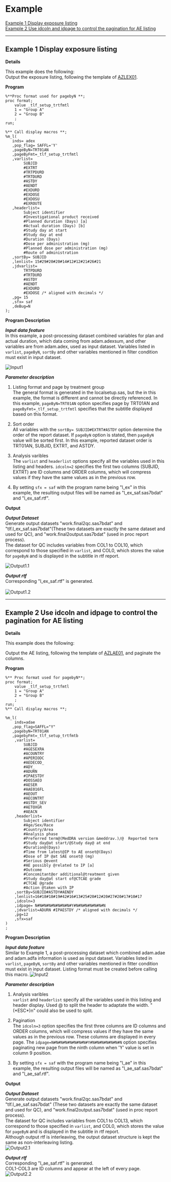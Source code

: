 # Example

[Example 1 Display exposure listing](#example-1-display-exposure-listing)<br>
[Example 2 Use idcoln and idpage to control the pagination for AE listing](#example-2-use-idcoln-and-idpage-to-control-the-pagination-for-ae-listing)<br>

---

## Example 1 Display exposure listing

**Details**<br>

This example does the following:<br>
Output the exposure listing, following the template of [AZLEX01](https://azcollaboration.sharepoint.com/sites/O-GEM2/Shared%20Documents/General/O-GEM%20Index.xlsx?d=wb25d071b4025404caf18f0d7487c4b1d&csf=1&web=1&e=QgQf4n&nav=MTVfezY4OTc5OTA5LUU4NUUtNENGOC1CQ0JDLUJFODUxOEZDQkUxNH0).

**Program**

```sas
%**Proc format used for pagebyN **;
proc format;
 	value _tlf_setup_trtfmtl 
	1 = "Group A"
	2 = "Group B"
	;
run;

%** Call display macros **;
%m_l(
   inds= adex
   ,pop_flag= SAFFL='Y'
   ,pageByN=TRT01AN
   ,pageByFmt=_tlf_setup_trtfmtl
   ,varlist=   
		SUBJID
		#EXTRT
		#TRTPDURD
		#TRTDURD
		#ASTDY
		#AENDT
		#EXDURD
		#EXDOSE
		#EXDOSU
		#EXROUTE
   ,headerlist= 
		Subject identifier
		#Investigational product received
		#Planned duration (Days) [a]
		#Actual duration (Days) [b]
		#Study day at start
		#Study day at end
		#Duration (Days)
		#Dose per administration (mg) 
		#Planned dose per administration (mg) 
		#Route of administration 
   ,sortBy= SUBJID
   ,lenlist= 15#29#20#20#14#12#12#21#26#21
   ,jdvarlist=
   		TRTPDURD
		#TRTDURD
		#ASTDY
		#AENDT
		#EXDURD
		#EXDOSE /* aligned with decimals */
   ,pg= 15
   ,sfx= saf   
   ,deBug=N
);
```
**Program Description**<br>

***Input data feature***<br>
In this example, a post-processing dataset combined variables for plan and 
actual duration, which data coming from adam.adexsum, and other variables are from adam.adex, used as input dataset. Variables listed in `varlist`, `pageByN`, `sortBy` and other variables mentioned in filter condition must exist in input dataset. 

![Input1](input1.png)

***Parameter description***<br>
1. Listing format and page by treatment group <br>
The general format is generated in the localsetup.sas, but the in this example, the format is different and cannot be directly referenced. In this example, `pageByN=TRT01AN` option specifies page by TRT01AN and `pageByFmt=_tlf_setup_trtfmtl` specifies that the subtitle displayed based on this format.<br>

2. Sort order<br>
All variables with the `sortBy= SUBJID#EXTRT#ASTDY` option determine the order of the report dataset. If `pageByN` option is stated, then `pageByN` value will be sorted first. In this example, reported dataset order is TRT01AN, SUBJID, EXTRT, and ASTDY.<br>

3. Analysis varibles<br>
The `varlist` and `headerlist` options specify all the variables used in this listing and headers. `idcoln=2` specifies the first two columns
(SUBJID, EXTRT) are ID columns and ORDER columns, which will compress values if they have the same values as in the previous row.<br> 

4. By setting `sfx = saf` with the program name being "l_ex" in this example, the resulting output files will be named as "l_ex_saf.sas7bdat" and "l_ex_saf.rtf".

**Output**<br>

***Output Dataset***<br>
Generate output datasets "work.final2qc.sas7bdat" and "tlf.l_ex_saf.sas7bdat"(These two datasets are exactly the same dataset and used for QC), and "work.final2output.sas7bdat" (used in proc report process).<br>
The dataset for QC includes variables from COL1 to COL10, which correspond to those specified in `varlist`, and COL0, which stores the value for `pageByN` and is displayed in the subtitle in rtf report. <br>

![Output1.1](output1.1.png)<br>

***Output rtf***<br>
Corresponding "l_ex_saf.rtf" is generated.<br>  
![Output1.2](output1.2.png)
<br>

---

## Example 2 Use idcoln and idpage to control the pagination for AE listing

**Details**<br>

This example does the following:<br>

Output the AE listing, following the template of [AZLAE01](https://azcollaboration.sharepoint.com/sites/O-GEM2/Shared%20Documents/General/O-GEM%20Index.xlsx?d=wb25d071b4025404caf18f0d7487c4b1d&csf=1&web=1&e=6naJUF&nav=MTVfezlGNTlGMTIyLURCNEYtNEM4NS04QTMyLUFFRjc3NjI4MUMzN30), and paginate the columns.

**Program**

```sas
%** Proc format used for pagebyN**;
proc format;
 	value _tlf_setup_trtfmtl 
	1 = "Group A"
	2 = "Group B"
	;
run;
%** Call display macros **;

%m_l(
	inds=adae 
   ,pop_flag=SAFFL="Y" 
   ,pagebyN=TRT01AN
   ,pagebyFmt=_tlf_setup_trtfmtb
	,varlist= 
		SUBJID
		#AGESEXRA 
		#ACOUNTRY
		#APERIODC
		#AEDECOD_ 
		#ADY_ 
		#ADURN
		#IPAESTDY 
		#DOSSAEO
		#AESER
		#AAE016FL
		#AEOUT
		#AECONTRT
		#ASTDY_SEV
		#AETOXGR
		#AEACN
	,headerlist= 
		Subject identifier
		#Age/Sex/Race
		#Country/Area
		#Analysis phase
		#Preferred term@(MedDRA version &meddrav.)/@  Reported term
		#Study day@at start/@Study day@ at end
		#Duration@(Days)
		#Time from latest@IP to AE onset@(Days)
		#Dose of IP @at SAE onset@ (mg)
		#Serious @event
		#AE possibly @related to IP [a]
		#Outcome
		#Concomitant@or additional@treatment given
		#Study day@at start of@CTCAE grade
		#CTCAE @grade
		#Action @taken with IP
	,sortBy=SUBJID#ASTDY#AENDY	
    ,lenlist=16#18#18#19#42#16#13#25#20#12#20#27#20#17#10#17 
	,idcoln=3
	,idpage= N#N#N#N#N#N#N#N#Y#N#N#N#N#N#N#N
    ,jdvarlist=ADURN #IPAESTDY /* aligned with decimals */
    ,pg=12   
	,sfx=saf
)
;

```
**Program Description**<br>

***Input data feature***<br>
Similar to Example 1, a post-processing dataset which combined adam.adae and adam.adfa information is used as input dataset. Variables listed in `varlist`, `pageByN`, `sortBy` and other variables mentioned in fitter condition must exist in input dataset. Listing format must be created before calling this macro.
![Input2](input2.png)

***Parameter description***<br>
1. Analysis varibles<br> 
`varlist` and `headerlist` specify all the variables used in this listing and header display. Used @ to split the header to adaptate the width. "(\*ESC*)n" could also be used to split.<br>

2. Pagination<br> 
The `idcoln=3` option specifies the first three columns are ID columns and ORDER columns, which will compress values if they have the same values as in the previous row. These columns are displayed in every page. The `idpage=N#N#N#N#N#N#N#N#Y#N#N#N#N#N#N#N` option specifies paginating new page from the ninth column when 'Y' value is set in column 9 position.<br>
 
3. By setting `sfx = saf` with the program name being "l_ae" in this example, the resulting output files will be named as "l_ae_saf.sas7bdat" and "l_ae_saf.rtf".

**Output**<br>

***Output Dataset***<br>
Generate output datasets "work.final2qc.sas7bdat" and "tlf.l_ae_saf.sas7bdat" (These two datasets are exactly the same dataset and used for QC), and "work.final2output.sas7bdat" (used in proc report process).<br>
The dataset for QC includes variables from COL1 to COL13, which correspond to those specified in `varlist`, and COL0, which stores the value for `pageByN` and is displayed in the subtitle in rtf report. <br>
Although output rtf is interleaving, the output dataset structure is kept the same as non-interleaving listing. <br>
![Output2.1](output2.1.png)<br>

***Output rtf***<br>
Corresponding "l_ae_saf.rtf" is generated.<br> 
COL1-COL3 are ID columns and appear at the left of every page.
![Output2.2](output2.2.png)<br>
 